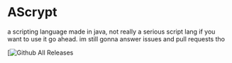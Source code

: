 # AScrypt

a scripting language made in java,
not really a serious script lang 
if you want to use it go ahead.
im still gonna answer issues and 
pull requests tho

[![Github All Releases](https://img.shields.io/github/v/release/Nowilltolife/AScrypt?include_prereleases&style=for-the-badge)

